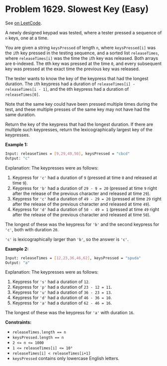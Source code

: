 Problem 1629. Slowest Key (Easy)
================================

See [on LeetCode](https://leetcode.com/problems/slowest-key/).

A newly designed keypad was tested, where a tester pressed a sequence of `n` keys, one at a time.

You are given a string `keysPressed` of length `n`, where `keysPressed[i]` was the `i`th key pressed in the testing sequence, and a sorted list `releaseTimes`, where `releaseTimes[i]` was the time the `i`th key was released. Both arrays are `0`-indexed. The `0`th key was pressed at the time `0`, and every subsequent key was pressed at the exact time the previous key was released.

The tester wants to know the key of the keypress that had the longest duration. The `i`th keypress had a duration of `releaseTimes[i] - releaseTimes[i - 1]`, and the `0`th keypress had a duration of `releaseTimes[0]`.

Note that the same key could have been pressed multiple times during the test, and these multiple presses of the same key may not have had the same duration.

Return the key of the keypress that had the longest duration. If there are multiple such keypresses, return the lexicographically largest key of the keypresses.

**Example 1:**

```bash
Input: releaseTimes = [9,29,49,50], keysPressed = "cbcd"
Output: "c"
```

Explanation: The keypresses were as follows:

1. Keypress for `'c'` had a duration of `9` (pressed at time `0` and released at time `9`).
2. Keypress for `'b'` had a duration of `29 - 9 = 20` (pressed at time `9` right after the release of the previous character and released at time `29`).
3. Keypress for `'c'` had a duration of `49 - 29 = 20` (pressed at time `29` right after the release of the previous character and released at time `49`).
4. Keypress for `'d'` had a duration of `50 - 49 = 1` (pressed at time `49` right after the release of the previous character and released at time `50`).

The longest of these was the keypress for `'b'` and the second keypress for `'c'`, both with duration `20`.

`'c'` is lexicographically larger than `'b'`, so the answer is `'c'`.

**Example 2:**

```bash
Input: releaseTimes = [12,23,36,46,62], keysPressed = "spuda"
Output: "a"
```

Explanation: The keypresses were as follows:

1. Keypress for `'s'` had a duration of `12`.
2. Keypress for `'p'` had a duration of `23 - 12 = 11`.
3. Keypress for `'u'` had a duration of `36 - 23 = 13`.
4. Keypress for `'d'` had a duration of `46 - 36 = 10`.
5. Keypress for `'a'` had a duration of `62 - 46 = 16`.

The longest of these was the keypress for `'a'` with duration `16`.

**Constraints:**

* `releaseTimes.length == n`
* `keysPressed.length == n`
* `2 <= n <= 1000`
* `1 <= releaseTimes[i] <= 10⁹`
* `releaseTimes[i] < releaseTimes[i+1]`
* `keysPressed` contains only lowercase English letters.
